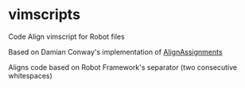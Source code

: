 # vimscripts
Code Align vimscript for Robot files

Based on Damian Conway's implementation of [AlignAssignments][ibm]

Aligns code based on Robot Framework's separator (two consecutive whitespaces)

[ibm]:https://www.ibm.com/developerworks/library/l-vim-script-2/index.html
